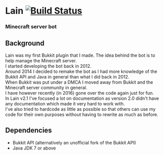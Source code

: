 Lain [![Build Status](https://travis-ci.org/Carlgo11/Lain.svg?branch=master)](https://travis-ci.org/Carlgo11/Lain)
====

### Minecraft server bot


## Background
Lain was my first Bukkit plugin that I made.  The idea behind the bot is to help manage the Minecraft server.  
I started developing the bot back in 2012.  
Around 2014 I decided to remake the bot as I had more knowledge of the Bukkit API and Java in general than what I did back in 2012.  
When Bukkit was put under a DMCA I moved away from Bukkit and the Minecraft server community in general.  
I have however recently (in 2016) gone over the code again just for fun.  
In Lain v2.1 I've focused a lot on documentation as version 2.0 didn't have any documentation which made it very hard to work with.  
I've also tried to hardcode as little as possible so that others can use my code for their own purposes without having to rewrite as much as before.

## Dependencies

- Bukkit API (alternatively an unofficial fork of the Bukkit API)
- Java JDK 7 or above
